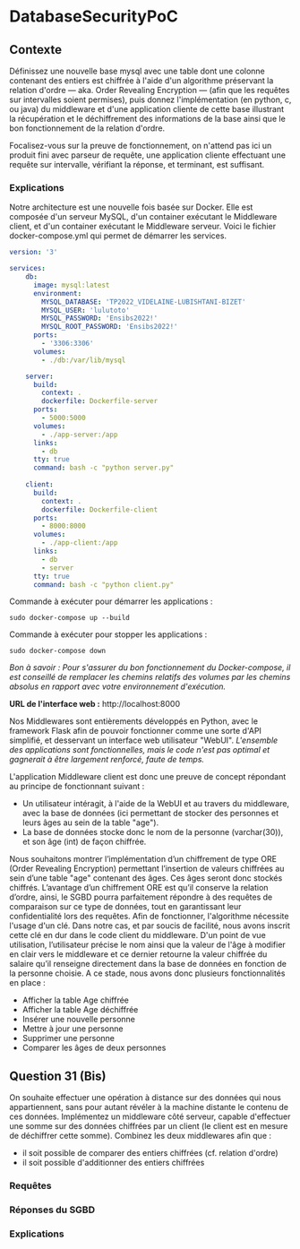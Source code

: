 # DatabaseSecurityPoC



## Contexte

Définissez une nouvelle base mysql avec une table dont une colonne contenant des entiers est chiffrée à l'aide d'un algorithme préservant la relation d'ordre — aka. Order Revealing Encryption — (afin que les requêtes sur intervalles soient permises), puis donnez l'implémentation (en python, c, ou java) du middleware et d'une application cliente de cette base illustrant la récupération et le déchiffrement des informations de la base ainsi que le bon fonctionnement de la relation d'ordre.

Focalisez-vous sur la preuve de fonctionnement, on n'attend pas ici un produit fini avec parseur de requête, une application cliente effectuant une requête sur intervalle, vérifiant la réponse, et terminant, est suffisant.

### Explications

Notre architecture est une nouvelle fois basée sur Docker. Elle est composée d'un serveur MySQL, d'un container exécutant le Middleware client, et d'un container exécutant le Middleware serveur.
Voici le fichier docker-compose.yml qui permet de démarrer les services.

```yaml
version: '3'

services:
    db:
      image: mysql:latest
      environment:
        MYSQL_DATABASE: 'TP2022_VIDELAINE-LUBISHTANI-BIZET'
        MYSQL_USER: 'lulutoto'
        MYSQL_PASSWORD: 'Ensibs2022!'
        MYSQL_ROOT_PASSWORD: 'Ensibs2022!'
      ports:
        - '3306:3306'
      volumes:
        - ./db:/var/lib/mysql

    server:
      build:
        context: .
        dockerfile: Dockerfile-server
      ports:
        - 5000:5000
      volumes:
        - ./app-server:/app
      links:
        - db
      tty: true
      command: bash -c "python server.py"
    
    client:
      build:
        context: .
        dockerfile: Dockerfile-client
      ports:
        - 8000:8000
      volumes:
        - ./app-client:/app
      links:
        - db
        - server
      tty: true
      command: bash -c "python client.py"
```
Commande à exécuter pour démarrer les applications : 

```
sudo docker-compose up --build
```

Commande à exécuter pour stopper les applications : 

```
sudo docker-compose down
```

*Bon à savoir : Pour s'assurer du bon fonctionnement du Docker-compose, il est conseillé de remplacer les chemins relatifs des volumes par les chemins absolus en rapport avec votre environnement d'exécution.*

**URL de l'interface web :** http://localhost:8000 

Nos Middlewares sont entièrements développés en Python, avec le framework Flask afin de pouvoir fonctionner comme une sorte d'API simplifié, et desservant un interface web utilisateur "WebUI". *L'ensemble des applications sont fonctionnelles, mais le code n'est pas optimal et gagnerait à être largement renforcé, faute de temps.*

L'application Middleware client est donc une preuve de concept répondant au principe de fonctionnant suivant : 
- Un utilisateur intéragit, à l'aide de la WebUI et au travers du middleware, avec la base de données (ici permettant de stocker des personnes et leurs âges au sein de la table "age").
- La base de données stocke donc le nom de la personne (varchar(30)), et son âge (int) de façon chiffrée.

Nous souhaitons montrer l’implémentation d’un chiffrement de type ORE (Order Revealing Encryption) permettant l’insertion de valeurs chiffrées au sein d’une table "age" contenant des âges. Ces âges seront donc stockés chiffrés. L’avantage d’un chiffrement ORE est qu’il conserve la relation d’ordre, ainsi, le SGBD pourra parfaitement répondre à des requêtes de comparaison sur ce type de données, tout en garantissant leur confidentialité lors des requêtes.
Afin de fonctionner, l'algorithme nécessite l'usage d'un clé. Dans notre cas, et par soucis de facilité, nous avons inscrit cette clé en dur dans le code client du middleware.
D'un point de vue utilisation, l’utilisateur précise le nom ainsi que la valeur de l'âge à modifier en clair vers le middleware et ce dernier retourne la valeur chiffrée du salaire qu’il renseigne directement dans la base de données en fonction de la personne choisie. A ce stade, nous avons donc plusieurs fonctionnalités en place : 
-  Afficher la table Age chiffrée
- Afficher la table Age déchiffrée
- Insérer une nouvelle personne
- Mettre à jour une personne
- Supprimer une personne
- Comparer les âges de deux personnes 



## Question 31 (Bis)

On souhaite effectuer une opération à distance sur des données qui nous appartiennent, sans pour autant révéler à la machine distante le contenu de ces données. Implémentez un middleware côté serveur, capable d'effectuer une somme sur des données chiffrées par un client (le client est en mesure de déchiffrer cette somme).
Combinez les deux middlewares afin que :
- il soit possible de comparer des entiers chiffrées (cf. relation d'ordre)
- il soit possible d'additionner des entiers chiffrées

### Requêtes

### Réponses du SGBD

### Explications
